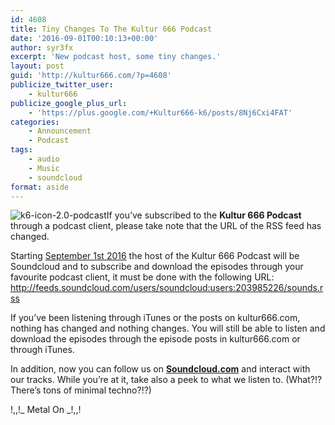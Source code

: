 ```yaml
---
id: 4608
title: Tiny Changes To The Kultur 666 Podcast
date: '2016-09-01T00:10:13+00:00'
author: syr3fx
excerpt: 'New podcast host, some tiny changes.'
layout: post
guid: 'http://kultur666.com/?p=4608'
publicize_twitter_user:
    - kultur666
publicize_google_plus_url:
    - 'https://plus.google.com/+Kultur666-k6/posts/8Nj6Cxi4FAT'
categories:
    - Announcement
    - Podcast
tags:
    - audio
    - Music
    - soundcloud
format: aside
---
```


![k6-icon-2.0-podcast](http://localhost:8080/wp-content/uploads/2016/07/k6-icon-2-0-podcast.png?w=680)If you’ve subscribed to the **Kultur 666 Podcast** through a podcast client, please take note that the URL of the RSS feed has changed.

Starting <span style="text-decoration:underline;">September 1st 2016</span> the host of the Kultur 666 Podcast will be Soundcloud and to subscribe and download the episodes through your favourite podcast client, it must be done with the following URL: <http://feeds.soundcloud.com/users/soundcloud:users:203985226/sounds.rss>

If you’ve been listening through iTunes or the posts on kultur666.com, nothing has changed and nothing changes. You will still be able to listen and download the episodes through the episode posts in kultur666.com or through iTunes.

In addition, now you can follow us on **[Soundcloud.com](https://soundcloud.com/kultur-666)** and interact with our tracks. While you’re at it, take also a peek to what we listen to. (What?!? There’s tons of minimal techno?!?)

!,,!\_ Metal On \_!,,!